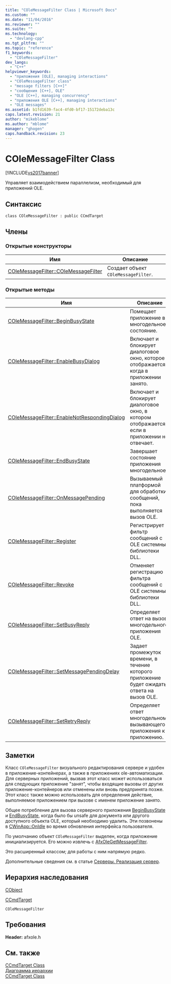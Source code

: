 ```yaml
---
title: "COleMessageFilter Class | Microsoft Docs"
ms.custom: ""
ms.date: "11/04/2016"
ms.reviewer: ""
ms.suite: ""
ms.technology: 
  - "devlang-cpp"
ms.tgt_pltfrm: ""
ms.topic: "reference"
f1_keywords: 
  - "COleMessageFilter"
dev_langs: 
  - "C++"
helpviewer_keywords: 
  - "приложения [OLE], managing interactions"
  - "COleMessageFilter class"
  - "message filters [C++]"
  - "сообщения [C++], OLE"
  - "OLE [C++], managing concurrency"
  - "приложения OLE [C++], managing interactions"
  - "OLE messages"
ms.assetid: b1fd1639-fac4-4fd0-bf17-15172deba13c
caps.latest.revision: 21
author: "mikeblome"
ms.author: "mblome"
manager: "ghogen"
caps.handback.revision: 23
---
```

# COleMessageFilter Class
[!INCLUDE[vs2017banner](../../assembler/inline/includes/vs2017banner.md)]

Управляет взаимодействием параллелизм, необходимый для приложений OLE.  
  
## Синтаксис  
  
```  
class COleMessageFilter : public CCmdTarget  
```  
  
## Члены  
  
### Открытые конструкторы  
  
|Имя|Описание|  
|---------|--------------|  
|[COleMessageFilter::COleMessageFilter](../Topic/COleMessageFilter::COleMessageFilter.md)|Создает объект `COleMessageFilter`.|  
  
### Открытые методы  
  
|Имя|Описание|  
|---------|--------------|  
|[COleMessageFilter::BeginBusyState](../Topic/COleMessageFilter::BeginBusyState.md)|Помещает приложение в многодельное состояние.|  
|[COleMessageFilter::EnableBusyDialog](../Topic/COleMessageFilter::EnableBusyDialog.md)|Включает и блокирует диалоговое окно, которое отображается, когда в приложении занято.|  
|[COleMessageFilter::EnableNotRespondingDialog](../Topic/COleMessageFilter::EnableNotRespondingDialog.md)|Включает и блокирует диалоговое окно, в котором отображается, если в приложении не отвечает.|  
|[COleMessageFilter::EndBusyState](../Topic/COleMessageFilter::EndBusyState.md)|Завершает состояние приложения многодельное.|  
|[COleMessageFilter::OnMessagePending](../Topic/COleMessageFilter::OnMessagePending.md)|Вызываемый платформой для обработки сообщений, пока выполняется вызов OLE.|  
|[COleMessageFilter::Register](../Topic/COleMessageFilter::Register.md)|Регистрирует фильтр сообщений с OLE системные библиотеки DLL.|  
|[COleMessageFilter::Revoke](../Topic/COleMessageFilter::Revoke.md)|Отменяет регистрацию фильтра сообщений с OLE системные библиотеки DLL.|  
|[COleMessageFilter::SetBusyReply](../Topic/COleMessageFilter::SetBusyReply.md)|Определяет ответ на вызов многодельного приложения OLE.|  
|[COleMessageFilter::SetMessagePendingDelay](../Topic/COleMessageFilter::SetMessagePendingDelay.md)|Задает промежуток времени, в течение которого приложение будет ожидать ответа на вызов OLE.|  
|[COleMessageFilter::SetRetryReply](../Topic/COleMessageFilter::SetRetryReply.md)|Определяет ответ многодельному вызывающего приложения к приложению.|  
  
## Заметки  
 Класс `COleMessageFilter` визуального редактирования сервере и удобен в приложение\-контейнерах, а также в приложениях ole\-автоматизации.  Для серверных приложений, вызвав этот класс может использоваться для следующих приложение "занят", чтобы входящие вызовы от других приложение\-контейнеров или отменены или вновь предпринята позже.  Этот класс также можно использовать для определения действие, выполняемое приложением при вызове с именем приложение занято.  
  
 Общее потребление для вызова серверного приложения [BeginBusyState](../Topic/COleMessageFilter::BeginBusyState.md) и [EndBusyState](../Topic/COleMessageFilter::EndBusyState.md), когда было бы unsafe для документа или другого доступного объекта OLE, который необходимо удалить.  Эти позвонены в [CWinApp::OnIdle](../Topic/CWinApp::OnIdle.md) во время обновления интерфейса пользователя.  
  
 По умолчанию объект `COleMessageFilter` выделен, когда приложение инициализируется.  Его можно извлечь с [AfxOleGetMessageFilter](../Topic/AfxOleGetMessageFilter.md).  
  
 Это расширенный классом; для работы с ним напрямую редко.  
  
 Дополнительные сведения см. в статье [Серверы. Реализация сервер](../../mfc/servers-implementing-a-server.md).  
  
## Иерархия наследования  
 [CObject](../Topic/CObject%20Class.md)  
  
 [CCmdTarget](../Topic/CCmdTarget%20Class.md)  
  
 `COleMessageFilter`  
  
## Требования  
 **Header:**  afxole.h  
  
## См. также  
 [CCmdTarget Class](../Topic/CCmdTarget%20Class.md)   
 [Диаграмма иерархии](../../mfc/hierarchy-chart.md)   
 [CCmdTarget Class](../Topic/CCmdTarget%20Class.md)